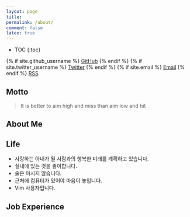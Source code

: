 ```yaml
---
layout: page
title:
permalink: /about/
comment: false
latex: true
---
```

* TOC
{:toc}

<div class="contact">
{% if site.github_username %}
        <a href="https://github.com/{{ site.github_username }}">GitHub</a>
{% endif %}
{% if site.twitter_username %}
        <a href="https://twitter.com/{{ site.twitter_username }}">Twitter</a>
{% endif %}
{% if site.email %}
        <a href="mailto:{{ site.email }}">Email</a>
{% endif %}
        <a href="{{ "/feed.xml" | prepend: site.baseurl }}">RSS</a>
</div>

## Motto

> It is better to aim high and miss than aim low and hit 


## About Me


## Life

* 사랑하는 아내가 될 사람과의 행복한 미래를 계획하고 있습니다.
* 실내에 있는 것을 좋아합니다.
* 술은 마시지 않습니다.
* 근처에 컴퓨터가 있어야 마음이 놓입니다.
* Vim 사용자입니다.

## Job Experience





